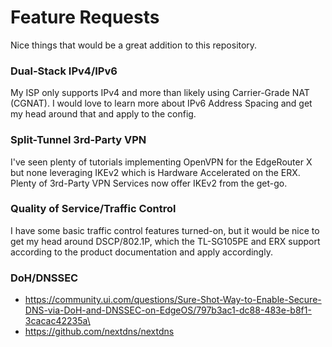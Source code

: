 # Feature Requests

Nice things that would be a great addition to this repository. 

### Dual-Stack IPv4/IPv6

My ISP only supports IPv4 and more than likely using Carrier-Grade NAT (CGNAT). I would love to learn more about IPv6 Address Spacing and get my head around that and apply to the config.

### Split-Tunnel 3rd-Party VPN

I've seen plenty of tutorials implementing OpenVPN for the EdgeRouter X but none leveraging IKEv2 which is Hardware Accelerated on the ERX. Plenty of 3rd-Party VPN Services now offer IKEv2 from the get-go.

### Quality of Service/Traffic Control

I have some basic traffic control features turned-on, but it would be nice to get my head around DSCP/802.1P, which the TL-SG105PE and ERX support according to the product documentation and apply accordingly.

### DoH/DNSSEC
- https://community.ui.com/questions/Sure-Shot-Way-to-Enable-Secure-DNS-via-DoH-and-DNSSEC-on-EdgeOS/797b3ac1-dc88-483e-b8f1-3cacac42235a\
- https://github.com/nextdns/nextdns
